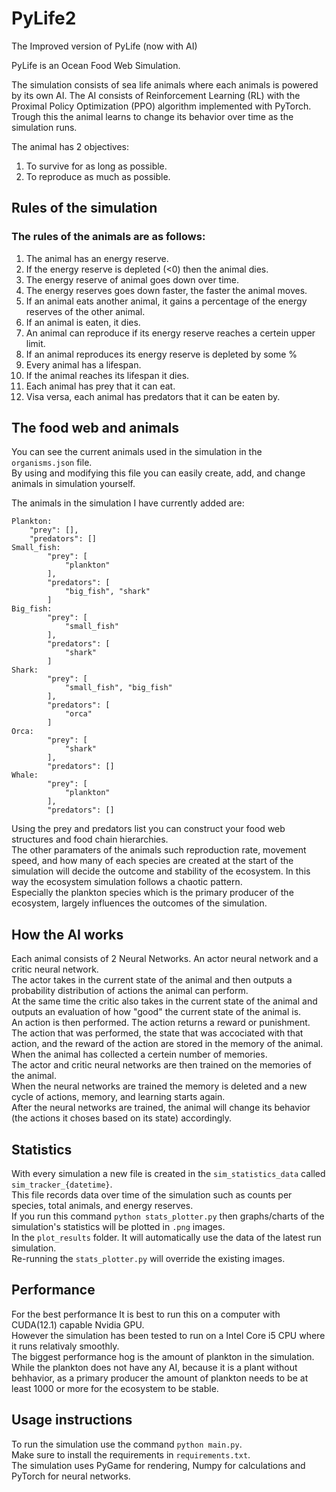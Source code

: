 # PyLife2
The Improved version of PyLife (now with AI)

PyLife is an Ocean Food Web Simulation.

The simulation consists of sea life animals where each animals is powered by its own AI.
The AI consists of Reinforcement Learning (RL) with the Proximal Policy Optimization (PPO) algorithm implemented with PyTorch.
Trough this the animal learns to change its behavior over time as the simulation runs.

The animal has 2 objectives:
1. To survive for as long as possible.
2. To reproduce as much as possible.

## Rules of the simulation

### The rules of the animals are as follows:

1. The animal has an energy reserve.
2. If the energy reserve is depleted (<0) then the animal dies.
3. The energy reserve of animal goes down over time.
4. The energy reserves goes down faster, the faster the animal moves.
5. If an animal eats another animal, it gains a percentage of the energy reserves of the other animal.
6. If an animal is eaten, it dies.
7. An animal can reproduce if its energy reserve reaches a certein upper limit.
8. If an animal reproduces its energy reserve is depleted by some %
9. Every animal has a lifespan.
10. If the animal reaches its lifespan it dies.
11. Each animal has prey that it can eat. 
12. Visa versa, each animal has predators that it can be eaten by.

## The food web and animals

You can see the current animals used in the simulation in the `organisms.json` file. <br/>
By using and modifying this file you can easily create, add, and change animals in simulation yourself.

The animals in the simulation I have currently added are:
```
Plankton:
    "prey": [],
    "predators": []
Small_fish:
        "prey": [
            "plankton"
        ],
        "predators": [
            "big_fish", "shark"
        ]
Big_fish:
        "prey": [
            "small_fish"
        ],
        "predators": [
            "shark"
        ]
Shark:
        "prey": [
            "small_fish", "big_fish"
        ],
        "predators": [
            "orca"
        ]
Orca:
        "prey": [
            "shark"
        ],
        "predators": []
Whale:
        "prey": [
            "plankton"
        ],
        "predators": []
```

Using the prey and predators list you can construct your food web structures and food chain hierarchies. <br/>
The other paramaters of the animals such reproduction rate, movement speed, and how many of each species are created at the start of the simulation
will decide the outcome and stability of the ecosystem. In this way the ecosystem simulation follows a chaotic pattern. <br/>
Especially the plankton species which is the primary producer of the ecosystem, largely influences the outcomes of the simulation.

## How the AI works

Each animal consists of 2 Neural Networks. An actor neural network and a critic neural network. <br/>
The actor takes in the current state of the animal and then outputs a probability distribution of actions the animal can perform. <br/>
At the same time the critic also takes in the current state of the animal and outputs an evaluation of how "good" the current state of the animal is. <br/>
An action is then performed. The action returns a reward or punishment. <br/>
The action that was performed, the state that was accociated with that action, and the reward of the action are stored in the memory of the animal. <br/>
When the animal has collected a certein number of memories. <br/>
The actor and critic neural networks are then trained on the memories of the animal. <br/>
When the neural networks are trained the memory is deleted and a new cycle of actions, memory, and learning starts again. <br/>
After the neural networks are trained, the animal will change its behavior (the actions it choses based on its state) accordingly.

## Statistics

With every simulation a new file is created in the `sim_statistics_data` called `sim_tracker_{datetime}`. <br/>
This file records data over time of the simulation such as counts per species, total animals, and energy reserves. <br/>
If you run this command `python stats_plotter.py` then graphs/charts of the simulation's statistics will be plotted in `.png` images. <br/>
In the `plot_results` folder. It will automatically use the data of the latest run simulation. <br/>
Re-running the `stats_plotter.py` will override the existing images.

## Performance

For the best performance It is best to run this on a computer with CUDA(12.1) capable Nvidia GPU. <br/>
However the simulation has been tested to run on a Intel Core i5 CPU where it runs relativaly smoothly. <br/>
The biggest performance hog is the amount of plankton in the simulation. <br/>
While the plankton does not have any AI, because it is a plant without behhavior, as a primary producer the amount of plankton needs to be at least 1000 or more for the ecosystem to be stable.

## Usage instructions

To run the simulation use the command `python main.py`.  <br/>
Make sure to install the requirements in `requirements.txt`. <br/>
The simulation uses PyGame for rendering, Numpy for calculations and PyTorch for neural networks.
